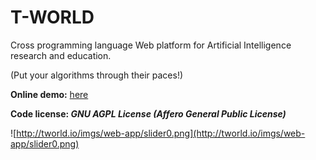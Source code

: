# T-WORLD

Cross programming language Web platform for Artificial Intelligence research and education.

(Put your algorithms through their paces!)

**Online demo:** [here](https://sergioburdisso.github.io/tworld/)

**Code license: _GNU AGPL License (Affero General Public License)_**


![http://tworld.io/imgs/web-app/slider0.png](http://tworld.io/imgs/web-app/slider0.png)
